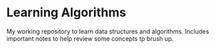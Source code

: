 # Learning Algorithms

My working repository to learn data structures and algorithms. Includes important notes to help review some concepts tp brush up.
